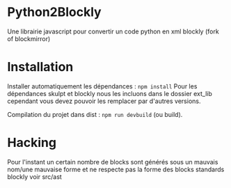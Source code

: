 # Python2Blockly
Une librairie javascript pour convertir un code python en xml blockly (fork of blockmirror)

# Installation

Installer automatiquement les dépendances : `npm install` 
Pour les dépendances skulpt et blockly nous les incluons dans le dossier ext_lib cependant
vous devez pouvoir les remplacer par d'autres versions.

Compilation du projet dans dist : `npm run devbuild` (ou build).


# Hacking

Pour l'instant un certain nombre de blocks sont générés sous un mauvais nom/une mauvaise forme et ne respecte pas la forme des blocks standards blockly voir src/ast

